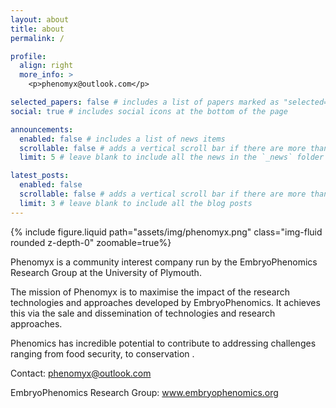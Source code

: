 ```yaml
---
layout: about
title: about
permalink: /

profile:
  align: right
  more_info: >
    <p>phenomyx@outlook.com</p>

selected_papers: false # includes a list of papers marked as "selected={true}"
social: true # includes social icons at the bottom of the page

announcements:
  enabled: false # includes a list of news items
  scrollable: false # adds a vertical scroll bar if there are more than 3 news items
  limit: 5 # leave blank to include all the news in the `_news` folder

latest_posts:
  enabled: false
  scrollable: false # adds a vertical scroll bar if there are more than 3 new posts items
  limit: 3 # leave blank to include all the blog posts
---
```


{% include figure.liquid path="assets/img/phenomyx.png" class="img-fluid rounded z-depth-0" zoomable=true%}



Phenomyx is a community interest company run by the EmbryoPhenomics Research Group at the University of Plymouth. 


The mission of Phenomyx is to maximise the impact of the research technologies and approaches developed by EmbryoPhenomics. It achieves this via the sale and dissemination of technologies and research approaches.


Phenomics has incredible potential to contribute to addressing challenges ranging from food security, to conservation .





Contact: phenomyx@outlook.com

EmbryoPhenomics Research Group: www.embryophenomics.org

